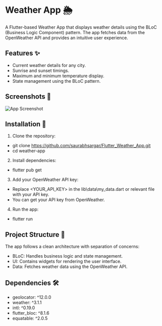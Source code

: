 # Weather App 🌦️

A Flutter-based Weather App that displays weather details using the BLoC (Business Logic Component) pattern. The app fetches data from the OpenWeather API and provides an intuitive user experience.

## Features ✨
- Current weather details for any city.
- Sunrise and sunset timings.
- Maximum and minimum temperature display.
- State management using the BLoC pattern.

## Screenshots 📱
![App Screenshot](https://github.com/user-attachments/assets/27497091-4ac9-429b-bb78-4d3514d93b2b)


## Installation 🚀
1. Clone the repository:
  - git clone https://github.com/saurabhsargar/Flutter_Weather_App.git
  - cd weather-app

2. Install dependencies:
  - flutter pub get

3. Add your OpenWeather API key:
  - Replace <YOUR_API_KEY> in the lib\data\my_data.dart or relevant file with your API key.
  - You can get your API key from OpenWeather.

4. Run the app:
  - flutter run

## Project Structure 📂
The app follows a clean architecture with separation of concerns:
- BLoC: Handles business logic and state management.
- UI: Contains widgets for rendering the user interface.
- Data: Fetches weather data using the OpenWeather API.

## Dependencies 🛠️
- geolocator: ^12.0.0
- weather: ^3.1.1
- intl: ^0.19.0
- flutter_bloc: ^8.1.6
- equatable: ^2.0.5
